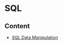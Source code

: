 # SQL


## Content

* [SQL Data Manipulation]([https://www.example.com](https://github.com/rosa-lpz/SQL/blob/main/SQL%20Data%20Manipulation/SQL%20Data%20Manipulation.md))




